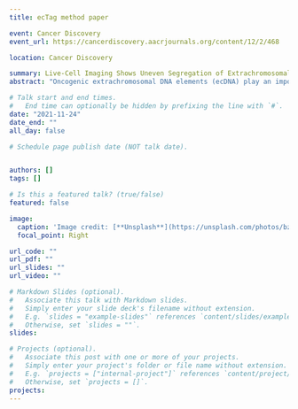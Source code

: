 ```yaml
---
title: ecTag method paper

event: Cancer Discovery
event_url: https://cancerdiscovery.aacrjournals.org/content/12/2/468

location: Cancer Discovery

summary: Live-Cell Imaging Shows Uneven Segregation of Extrachromosomal DNA Elements and Transcriptionally Active Extrachromosomal DNA Hubs in Cancer.
abstract: "Oncogenic extrachromosomal DNA elements (ecDNA) play an important role in tumor evolution, but our understanding of ecDNA biology is limited. We determined the distribution of single-cell ecDNA copy number across patient tissues and cell line models and observed how cell-to-cell ecDNA frequency varies greatly. The exceptional intratumoral heterogeneity of ecDNA suggested ecDNA-specific replication and propagation mechanisms. To evaluate the transfer of ecDNA genetic material from parental to offspring cells during mitosis, we established the CRISPR-based ecTag method. ecTag leverages ecDNA-specific breakpoint sequences to tag ecDNA with fluorescent markers in living cells. Applying ecTag during mitosis revealed disjointed ecDNA inheritance patterns, enabling rapid ecDNA accumulation in individual cells. After mitosis, ecDNAs clustered into ecDNA hubs, and ecDNA hubs colocalized with RNA polymerase II, promoting transcription of cargo oncogenes. Our observations provide direct evidence for uneven segregation of ecDNA and shed new light on mechanisms through which ecDNAs contribute to oncogenesis."

# Talk start and end times.
#   End time can optionally be hidden by prefixing the line with `#`.
date: "2021-11-24"
date_end: ""
all_day: false

# Schedule page publish date (NOT talk date).


authors: []
tags: []

# Is this a featured talk? (true/false)
featured: false

image:
  caption: 'Image credit: [**Unsplash**](https://unsplash.com/photos/bzdhc5b3Bxs)'
  focal_point: Right

url_code: ""
url_pdf: ""
url_slides: ""
url_video: ""

# Markdown Slides (optional).
#   Associate this talk with Markdown slides.
#   Simply enter your slide deck's filename without extension.
#   E.g. `slides = "example-slides"` references `content/slides/example-slides.md`.
#   Otherwise, set `slides = ""`.
slides:

# Projects (optional).
#   Associate this post with one or more of your projects.
#   Simply enter your project's folder or file name without extension.
#   E.g. `projects = ["internal-project"]` references `content/project/deep-learning/index.md`.
#   Otherwise, set `projects = []`.
projects:
---
```


